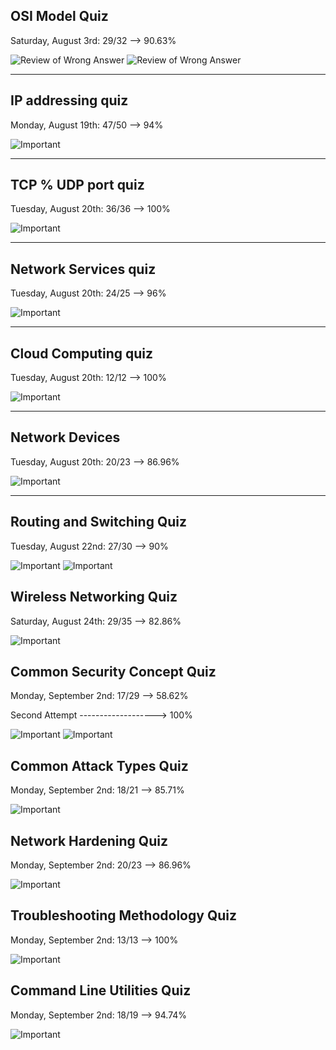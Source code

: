 ## OSI Model Quiz 

<p> Saturday, August 3rd: 29/32 --> 90.63%   
</p>

<img src ="/ExamRevs/Rev1.jpg" alt="Review of Wrong Answer"> 
<img src ="/ExamRevs/Rev2.jpg" alt="Review of Wrong Answer"> 

<hr> 

## IP addressing quiz  

<p> Monday, August 19th: 47/50 --> 94%   
</p>
<img src ="/ExamRevs/Rev3.jpg" alt="Important"> 

<hr> 

## TCP % UDP port quiz 

<p> Tuesday, August 20th: 36/36 --> 100%   
</p>
<img src ="/ExamRevs/Rev4.jpg" alt="Important"> 

<hr> 

## Network Services quiz

<p> Tuesday, August 20th: 24/25 --> 96%   
</p>
<img src ="/ExamRevs/Rev5.jpg" alt="Important"> 

<hr> 

## Cloud Computing quiz
<p> Tuesday, August 20th: 12/12 --> 100%   
</p>
<img src ="/ExamRevs/Rev6.jpg" alt="Important"> 

<hr> 

## Network Devices
<p> Tuesday, August 20th: 20/23 --> 86.96%   
</p>
<img src ="/ExamRevs/Rev7.jpg" alt="Important"> 

<hr> 

## Routing and Switching Quiz
<p> Tuesday, August 22nd: 27/30 --> 90%   
</p>
<img src ="/ExamRevs/Rev8.jpeg" alt="Important"> 
<img src ="/ExamRevs/Rev9.jpg" alt="Important"> 

## Wireless Networking Quiz
<p> Saturday, August 24th: 29/35 --> 82.86%   
</p>
<img src ="/ExamRevs/Rev10.jpg" alt="Important"> 

## Common Security Concept Quiz
<p> Monday, September 2nd: 17/29 --> 58.62% 
</p>
<p>
     Second Attempt -------------------> 100%
</p>
<img src ="/ExamRevs/Rev11.jpg" alt="Important"> 
<img src ="/ExamRevs/Rev12.jpg" alt="Important"> 

## Common Attack Types Quiz
<p> Monday, September 2nd: 18/21 --> 85.71%   
</p>
<img src ="/ExamRevs/Rev13.jpg" alt="Important"> 

## Network Hardening Quiz
<p> Monday, September 2nd: 20/23 --> 86.96%   
</p>
<img src ="/ExamRevs/Rev13.jpg" alt="Important"> 

## Troubleshooting Methodology Quiz
<p> Monday, September 2nd: 13/13 --> 100%   
</p>
<img src ="/ExamRevs/Rev14.jpg" alt="Important"> 

## Command Line Utilities Quiz
<p> Monday, September 2nd: 18/19 --> 94.74%   
</p>
<img src ="/ExamRevs/Rev15.jpg" alt="Important"> 

